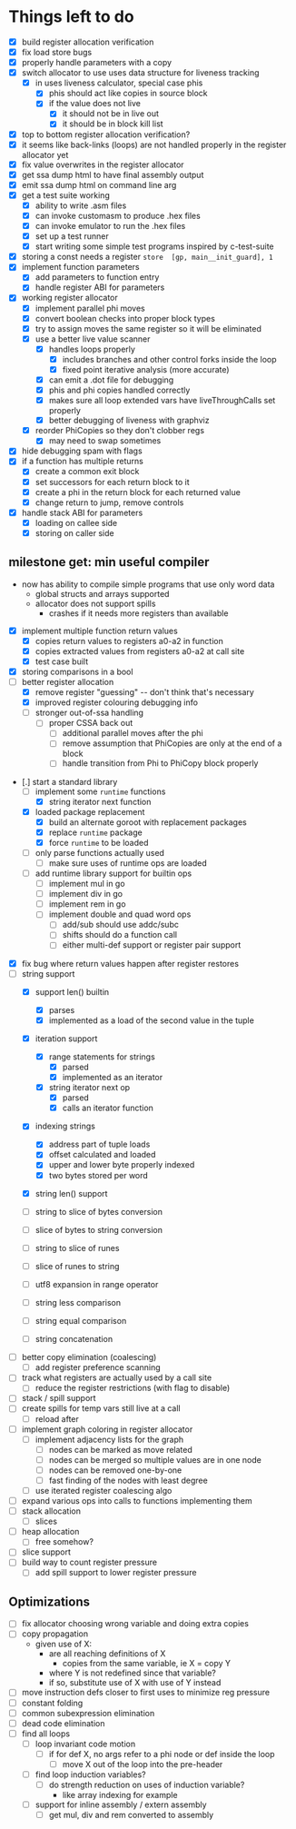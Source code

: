 # Things left to do

- [x] build register allocation verification
- [x] fix load store bugs
- [x] properly handle parameters with a copy
- [x] switch allocator to use uses data structure for liveness tracking
  - [x] in uses liveness calculator, special case phis
    - [x] phis should act like copies in source block
    - [x] if the value does not live
      - [x] it should not be in live out
      - [x] it should be in block kill list
- [x] top to bottom register allocation verification?
- [x] it seems like back-links (loops) are not handled properly in the register allocator yet
- [x] fix value overwrites in the register allocator
- [x] get ssa dump html to have final assembly output
- [x] emit ssa dump html on command line arg
- [x] get a test suite working
  - [x] ability to write .asm files
  - [x] can invoke customasm to produce .hex files
  - [x] can invoke emulator to run the .hex files
  - [x] set up a test runner
  - [x] start writing some simple test programs inspired by c-test-suite
- [x] storing a const needs a register `store  [gp, main__init_guard], 1`
- [x] implement function parameters
  - [x] add parameters to function entry
  - [x] handle register ABI for parameters
- [x] working register allocator
  - [x] implement parallel phi moves
  - [x] convert boolean checks into proper block types
  - [x] try to assign moves the same register so it will be eliminated
  - [x] use a better live value scanner
    - [x] handles loops properly
      - [x] includes branches and other control forks inside the loop
      - [x] fixed point iterative analysis (more accurate)
    - [x] can emit a .dot file for debugging
    - [x] phis and phi copies handled correctly
    - [x] makes sure all loop extended vars have liveThroughCalls set properly
    - [x] better debugging of liveness with graphviz
  - [x] reorder PhiCopies so they don't clobber regs
    - [x] may need to swap sometimes
- [x] hide debugging spam with flags
- [x] if a function has multiple returns
  - [x] create a common exit block
  - [x] set successors for each return block to it
  - [x] create a phi in the return block for each returned value
  - [x] change return to jump, remove controls
- [x] handle stack ABI for parameters
  - [x] loading on callee side
  - [x] storing on caller side

## milestone get: min useful compiler

- now has ability to compile simple programs that use only word data
  - global structs and arrays supported
  - allocator does not support spills
    - crashes if it needs more registers than available

- [x] implement multiple function return values
  - [x] copies return values to registers a0-a2 in function
  - [x] copies extracted values from registers a0-a2 at call site
  - [x] test case built
- [x] storing comparisons in a bool
- [ ] better register allocation
  - [x] remove register "guessing" -- don't think that's necessary
  - [x] improved register colouring debugging info
  - [ ] stronger out-of-ssa handling
    - [ ] proper CSSA back out
      - [ ] additional parallel moves after the phi
      - [ ] remove assumption that PhiCopies are only at the end of a block
      - [ ] handle transition from Phi to PhiCopy block properly
- [.] start a standard library
  - [ ] implement some `runtime` functions
    - [x] string iterator next function
  - [x] loaded package replacement
    - [x] build an alternate goroot with replacement packages
    - [x] replace `runtime` package
    - [x] force `runtime` to be loaded
  - [ ] only parse functions actually used
    - [ ] make sure uses of runtime ops are loaded
  - [ ] add runtime library support for builtin ops
    - [ ] implement mul in go
    - [ ] implement div in go
    - [ ] implement rem in go
    - [ ] implement double and quad word ops
      - [ ] add/sub should use addc/subc
      - [ ] shifts should do a function call
      - [ ] either multi-def support or register pair support
- [x] fix bug where return values happen after register restores
- [ ] string support
  - [x] support len() builtin
    - [x] parses
    - [x] implemented as a load of the second value in the tuple
  - [x] iteration support
    - [x] range statements for strings
      - [x] parsed
      - [x] implemented as an iterator
    - [x] string iterator next op
      - [x] parsed
      - [x] calls an iterator function
  - [x] indexing strings
    - [x] address part of tuple loads
    - [x] offset calculated and loaded
    - [x] upper and lower byte properly indexed
    - [x] two bytes stored per word
  - [x] string len() support
  - [ ] string to slice of bytes conversion
  - [ ] slice of bytes to string conversion
  - [ ] string to slice of runes
  - [ ] slice of runes to string
  - [ ] utf8 expansion in range operator
  - [ ] string less comparison
  - [ ] string equal comparison
  - [ ] string concatenation


- [ ] better copy elimination (coalescing)
  - [ ] add register preference scanning
- [ ] track what registers are actually used by a call site
  - [ ] reduce the register restrictions (with flag to disable)
- [ ] stack / spill support
- [ ] create spills for temp vars still live at a call
  - [ ] reload after
- [ ] implement graph coloring in register allocator
  - [ ] implement adjacency lists for the graph
    - [ ] nodes can be marked as move related
    - [ ] nodes can be merged so multiple values are in one node
    - [ ] nodes can be removed one-by-one
    - [ ] fast finding of the nodes with least degree
  - [ ] use iterated register coalescing algo
- [ ] expand various ops into calls to functions implementing them
- [ ] stack allocation
  - [ ] slices
- [ ] heap allocation
  - [ ] free somehow?
- [ ] slice support
- [ ] build way to count register pressure
  - [ ] add spill support to lower register pressure

## Optimizations

- [ ] fix allocator choosing wrong variable and doing extra copies
- [ ] copy propagation
  - given use of X:
    - are all reaching definitions of X
      - copies from the same variable, ie X = copy Y
    - where Y is not redefined since that variable?
    - if so, substitute use of X with use of Y instead
- [ ] move instruction defs closer to first uses to minimize reg pressure
- [ ] constant folding
- [ ] common subexpression elimination
- [ ] dead code elimination
- [ ] find all loops
  - [ ] loop invariant code motion
    - [ ] if for def X, no args refer to a phi node or def inside the loop
      - [ ] move X out of the loop into the pre-header
  - [ ] find loop induction variables?
    - [ ] do strength reduction on uses of induction variable?
      - like array indexing for example
  - [ ] support for inline assembly / extern assembly
    - [ ] get mul, div and rem converted to assembly
